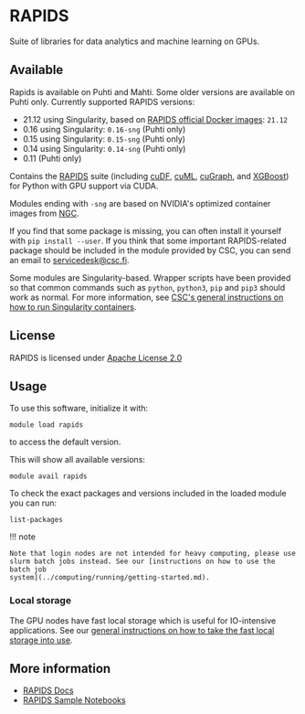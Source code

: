 # RAPIDS

Suite of libraries for data analytics and machine learning on GPUs.

## Available

Rapids is available on Puhti and Mahti. Some older versions are available on
Puhti only. Currently supported RAPIDS versions:

- 21.12 using Singularity, based on [RAPIDS official Docker images](https://hub.docker.com/r/rapidsai/rapidsai/): `21.12`
- 0.16 using Singularity: `0.16-sng` (Puhti only)
- 0.15 using Singularity: `0.15-sng` (Puhti only)
- 0.14 using Singularity: `0.14-sng` (Puhti only)
- 0.11  (Puhti only)

Contains the [RAPIDS](https://rapids.ai/) suite (including
[cuDF](https://github.com/rapidsai/cudf),
[cuML](https://github.com/rapidsai/cuml),
[cuGraph](https://github.com/rapidsai/cugraph), and
[XGBoost](https://rapids.ai/xgboost.html)) for Python with GPU support via CUDA.

Modules ending with `-sng` are based on NVIDIA's optimized container images from
[NGC](https://ngc.nvidia.com/catalog/containers/nvidia:rapidsai:rapidsai).

If you find that some package is missing, you can often install it yourself with
`pip install --user`. If you think that some important RAPIDS-related package
should be included in the module provided by CSC, you can send an email to
<servicedesk@csc.fi>.

Some modules are Singularity-based. Wrapper scripts have been provided so that
common commands such as `python`, `python3`, `pip` and `pip3` should work as
normal. For more information, see [CSC's general instructions on how to run
Singularity containers](../computing/containers/run-existing.md).


## License

RAPIDS is licensed under [Apache License 2.0](https://rapids.ai/community.html)

## Usage

To use this software, initialize it with:

```text
module load rapids
```

to access the default version.

This will show all available versions:

```text
module avail rapids
```

To check the exact packages and versions included in the loaded module you can run:

```text
list-packages
```

!!! note 

    Note that login nodes are not intended for heavy computing, please use
    slurm batch jobs instead. See our [instructions on how to use the batch job
    system](../computing/running/getting-started.md).

### Local storage

The GPU nodes have fast local storage which is useful for IO-intensive
applications. See our [general instructions on how to take the fast local
storage into
use](../computing/running/creating-job-scripts-puhti.md#local-storage).

## More information

- [RAPIDS Docs](https://docs.rapids.ai/)
- [RAPIDS Sample Notebooks](https://github.com/rapidsai/notebooks)
